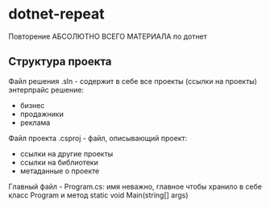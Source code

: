 # dotnet-repeat
Повторение АБСОЛЮТНО ВСЕГО МАТЕРИАЛА по дотнет

## Структура проекта

Файл решения .sln - содержит в себе все проекты (ссылки на проекты)
энтерпрайс решение:
- бизнес
- продажники
- реклама

Файл проекта .csproj - файл, описывающий проект:
- ссылки на другие проекты
- ссылки на библиотеки
- метаданные о проекте 

Главный файл - Program.cs:
имя неважно, главное чтобы хранило в себе класс Program и метод static void Main(string[] args)